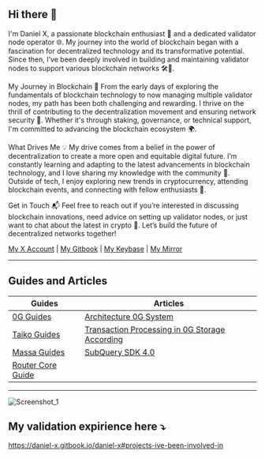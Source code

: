 ## Hi there 👋
 I'm Daniel X, a passionate blockchain enthusiast 🚀 and a dedicated validator node operator 🌐. My journey into the world of blockchain began with a fascination for decentralized technology and its transformative potential. Since then, I’ve been deeply involved in building and maintaining validator nodes to support various blockchain networks 🛠️🔗.

My Journey in Blockchain 🚀
From the early days of exploring the fundamentals of blockchain technology to now managing multiple validator nodes, my path has been both challenging and rewarding. I thrive on the thrill of contributing to the decentralization movement and ensuring network security 🔐. Whether it's through staking, governance, or technical support, I'm committed to advancing the blockchain ecosystem 🌍.

What Drives Me 💡
My drive comes from a belief in the power of decentralization to create a more open and equitable digital future. I’m constantly learning and adapting to the latest advancements in blockchain technology, and I love sharing my knowledge with the community 🧠. Outside of tech, I enjoy exploring new trends in cryptocurrency, attending blockchain events, and connecting with fellow enthusiasts 🤝.

Get in Touch 📬
Feel free to reach out if you’re interested in discussing blockchain innovations, need advice on setting up validator nodes, or just want to chat about the latest in crypto 🌟. Let’s build the future of decentralized networks together!

[My X Account](https://x.com/daniel_crypto_x) | [My Gitbook](https://daniel-x.gitbook.io/daniel-x) | [My Keybase](https://keybase.io/daniel_x) | [My Mirror](https://mirror.xyz/0x53Ae2e8C7a6d0d7f7D43AA510b74f365839D7288)

--- 

## Guides and Articles

| Guides | Articles |
| --- | --- | 
| [0G Guides](https://daniel-x.gitbook.io/daniel-x/0g/installing-the-node) | [Architecture 0G System](https://mirror.xyz/0x53Ae2e8C7a6d0d7f7D43AA510b74f365839D7288/xKSJPtRpFuCoA95kdLl8dI3PV8XmGL7_2LhkcTFgX5k) |
| [Taiko Guides](https://daniel-x.gitbook.io/daniel-x/taiko/installing-the-node) | [Transaction Processing in 0G Storage According](https://mirror.xyz/0x53Ae2e8C7a6d0d7f7D43AA510b74f365839D7288/B2bDEi4dRgg0bk1uNxDRTYeJjj4gvJXgN5T14qsuiFU) |
| [Massa Guides](https://daniel-x.gitbook.io/daniel-x/massa/installing-the-node) | [SubQuery SDK 4.0](https://mirror.xyz/0x53Ae2e8C7a6d0d7f7D43AA510b74f365839D7288/mD8hLeLO89o07Dp0Emy-9HkAoYcIeBVX4xmFQuXuAm0) |
| [Router Core Guide](https://github.com/Daniiel-X/Router-Core) |  |

---

![Screenshot_1](https://github.com/user-attachments/assets/3adf6834-c6fb-4b55-86c6-d7aa07783f5e)

## My validation expirience here ⤵️

https://daniel-x.gitbook.io/daniel-x#projects-ive-been-involved-in

